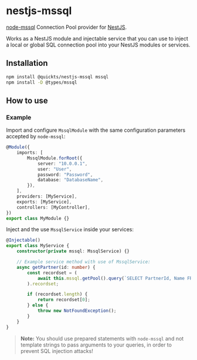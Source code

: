 # nestjs-mssql

[node-mssql](https://github.com/tediousjs/node-mssql) Connection Pool provider for [NestJS](https://nestjs.com).

Works as a NestJS module and injectable service that you can use to inject a local or global SQL connection pool into your NestJS modules or services.

## Installation

```sh
npm install @quickts/nestjs-mssql mssql
npm install -D @types/mssql
```

## How to use

### Example

Import and configure `MssqlModule` with the same configuration parameters accepted by `node-mssql`:

```ts
@Module({
    imports: [
        MssqlModule.forRoot({
            server: "10.0.0.1",
            user: "User",
            password: "Password",
            database: "DatabaseName",
        }),
    ],
    providers: [MyService],
    exports: [MyService],
    controllers: [MyController],
})
export class MyModule {}
```

Inject and the use `MssqlService` inside your services:

```ts
@Injectable()
export class MyService {
    constructor(private mssql: MssqlService) {}

    // Example service method with use of MssqlService:
    async getPartner(id: number) {
        const recordset = (
            await this.mssql.getPool().query(`SELECT PartnerId, Name FROM dbo.Partner WHERE PartnerId = '${id}' ORDER BY PartnerId;`)
        ).recordset;

        if (recordset.length) {
            return recordset[0];
        } else {
            throw new NotFoundException();
        }
    }
}
```

> **Note:** You should use prepared statements with `node-mssql` and not template strings to pass arguments to your queries, in order to prevent SQL injection attacks!
